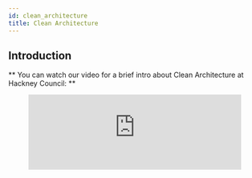 ```yaml
---
id: clean_architecture
title: Clean Architecture
---
```


## Introduction

** You can watch our video for a brief intro about Clean Architecture at Hackney Council: **
 
<figure class="video-container">
  <iframe width="100%" src="https://www.youtube.com/embed/zhGG9jt4iBE" title="YouTube video player" frameborder="0" allow="accelerometer; autoplay; clipboard-write; encrypted-media; gyroscope; picture-in-picture" allowfullscreen></iframe>
</figure>
